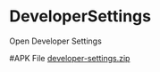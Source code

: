 # DeveloperSettings
Open Developer Settings

#APK File
[developer-settings.zip](https://github.com/Ozgur-K/DeveloperSettings/files/13937266/developer-settings.zip)
